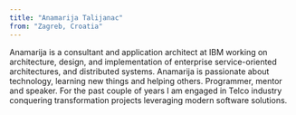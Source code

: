 ```yaml
---
title: "Anamarija Talijanac"
from: "Zagreb, Croatia"
---
```


Anamarija is a consultant and application architect at IBM working on architecture, design, and implementation of enterprise service-oriented architectures, and distributed systems. Anamarija is passionate about technology, learning new things and helping others. Programmer, mentor  and speaker. For the past couple of years I am engaged in Telco industry conquering transformation projects leveraging modern software solutions.
